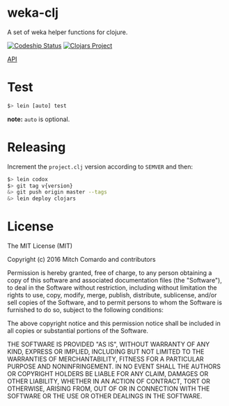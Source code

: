 weka-clj
===

A set of weka helper functions for clojure.

[![Codeship Status](https://codeship.com/projects/c5a62ca0-6402-0134-a722-7ac11de88606/status?branch=master)](https://www.codeship.io/projects/175508) [![Clojars Project](https://img.shields.io/clojars/v/weka-clj.svg)](https://clojars.org/weka-clj)

[API](https://comamitc.github.io/weka-clj)

# Test

```sh
$> lein [auto] test
```

**note:** `auto` is optional.

# Releasing

Increment the `project.clj` version according to `SEMVER` and then:

```sh
$> lein codox
$> git tag v{version}
&> git push origin master --tags
&> lein deploy clojars
```

# License

The MIT License (MIT)

Copyright (c) 2016 Mitch Comardo and contributors

Permission is hereby granted, free of charge, to any person obtaining a copy of this software and associated documentation files (the "Software"), to deal in the Software without restriction, including without limitation the rights to use, copy, modify, merge, publish, distribute, sublicense, and/or sell copies of the Software, and to permit persons to whom the Software is furnished to do so, subject to the following conditions:

The above copyright notice and this permission notice shall be included in all copies or substantial portions of the Software.

THE SOFTWARE IS PROVIDED "AS IS", WITHOUT WARRANTY OF ANY KIND, EXPRESS OR IMPLIED, INCLUDING BUT NOT LIMITED TO THE WARRANTIES OF MERCHANTABILITY, FITNESS FOR A PARTICULAR PURPOSE AND NONINFRINGEMENT. IN NO EVENT SHALL THE AUTHORS OR COPYRIGHT HOLDERS BE LIABLE FOR ANY CLAIM, DAMAGES OR OTHER LIABILITY, WHETHER IN AN ACTION OF CONTRACT, TORT OR OTHERWISE, ARISING FROM, OUT OF OR IN CONNECTION WITH THE SOFTWARE OR THE USE OR OTHER DEALINGS IN THE SOFTWARE.
